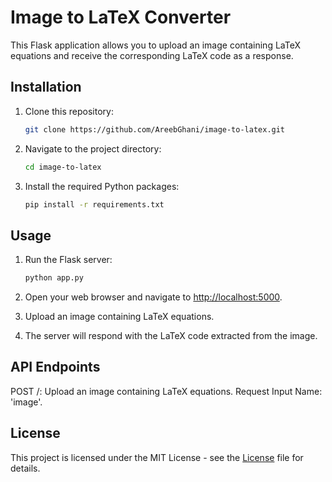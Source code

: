 # Image to LaTeX Converter

This Flask application allows you to upload an image containing LaTeX equations and receive the corresponding LaTeX code as a response.

## Installation

1. Clone this repository:

   ```bash
   git clone https://github.com/AreebGhani/image-to-latex.git
   ```

2. Navigate to the project directory:

    ```bash
    cd image-to-latex
    ```

3. Install the required Python packages:

    ```bash
    pip install -r requirements.txt
    ```

## Usage

1. Run the Flask server:

    ```bash
    python app.py
    ```

2. Open your web browser and navigate to <http://localhost:5000>.
3. Upload an image containing LaTeX equations.
4. The server will respond with the LaTeX code extracted from the image.

## API Endpoints

POST /: Upload an image containing LaTeX equations.
Request Input Name: 'image'.

## License

This project is licensed under the MIT License - see the [License](LICENSE) file for details.
